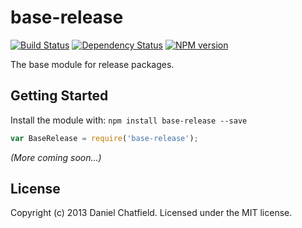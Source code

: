 # base-release

[![Build Status](https://secure.travis-ci.org/danielchatfield/base-release.png?branch=master)](http://travis-ci.org/danielchatfield/base-release)
[![Dependency Status](https://gemnasium.com/danielchatfield/base-release.png)](https://gemnasium.com/danielchatfield/base-release)
[![NPM version](https://badge.fury.io/js/base-release.png)](http://badge.fury.io/js/base-release)

The base module for release packages.

## Getting Started
Install the module with: `npm install base-release --save`

```javascript
var BaseRelease = require('base-release');
```

_(More coming soon...)_

## License
Copyright (c) 2013 Daniel Chatfield. Licensed under the MIT license.

